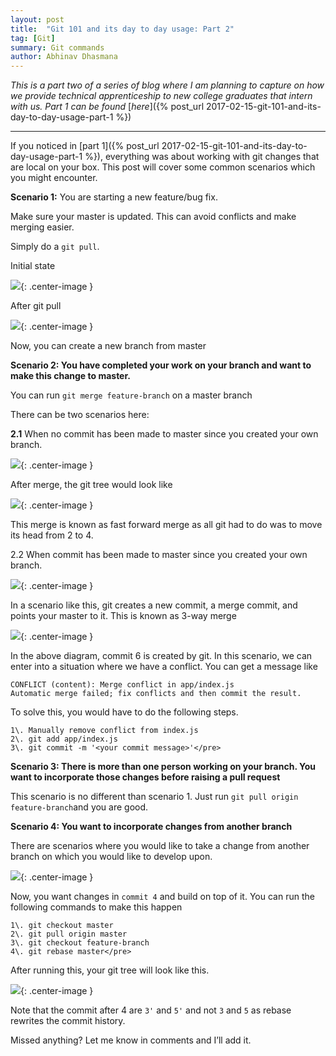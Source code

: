 ```yaml
---
layout: post
title:  "Git 101 and its day to day usage: Part 2"
tag: [Git]
summary: Git commands
author: Abhinav Dhasmana
---
```


_This is a part two of a series of blog where I am planning to capture on how we provide technical apprenticeship to new college graduates that intern with us. Part 1 can be found_ [_here_]({% post_url 2017-02-15-git-101-and-its-day-to-day-usage-part-1 %})

* * *

If you noticed in [part 1]({% post_url 2017-02-15-git-101-and-its-day-to-day-usage-part-1 %}), everything was about working with git changes that are local on your box. This post will cover some common scenarios which you might encounter.

**Scenario 1:** You are starting a new feature/bug fix.

Make sure your master is updated. This can avoid conflicts and make merging easier.

Simply do a `git pull`.

Initial state

![](/images/blog/git101-2/git2_1.png){: .center-image }

After git pull

![](/images/blog/git101-2/git2_2.png){: .center-image }

Now, you can create a new branch from master

**Scenario 2: You have completed your work on your branch and want to make this change to master.**

You can run `git merge feature-branch` on a master branch

There can be two scenarios here:

**2.1** When no commit has been made to master since you created your own branch.

![](/images/blog/git101-2/git2_3.png){: .center-image }

After merge, the git tree would look like

![](/images/blog/git101-2/git2_4.png){: .center-image }

This merge is known as fast forward merge as all git had to do was to move its head from 2 to 4.

2.2 When commit has been made to master since you created your own branch.

![](/images/blog/git101-2/git2_5.png){: .center-image }

In a scenario like this, git creates a new commit, a merge commit, and points your master to it. This is known as 3-way merge

![](/images/blog/git101-2/git2_6.png){: .center-image }

In the above diagram, commit 6 is created by git. In this scenario, we can enter into a situation where we have a conflict. You can get a message like

```
CONFLICT (content): Merge conflict in app/index.js
Automatic merge failed; fix conflicts and then commit the result.
```

To solve this, you would have to do the following steps.

```
1\. Manually remove conflict from index.js
2\. git add app/index.js
3\. git commit -m '<your commit message>'</pre>
```

**Scenario 3: There is more than one person working on your branch. You want to incorporate those changes before raising a pull request**

This scenario is no different than scenario 1\. Just run `git pull origin feature-branch`and you are good.

**Scenario 4: You want to incorporate changes from another branch**

There are scenarios where you would like to take a change from another branch on which you would like to develop upon.

![](/images/blog/git101-2/git2_7.png){: .center-image }

Now, you want changes in `commit 4` and build on top of it. You can run the following commands to make this happen

```
1\. git checkout master
2\. git pull origin master
3\. git checkout feature-branch
4\. git rebase master</pre>
```

After running this, your git tree will look like this.

![](/images/blog/git101-2/git2_8.png){: .center-image }

Note that the commit after 4 are `3'` and `5'` and not `3` and `5` as rebase rewrites the commit history.

Missed anything? Let me know in comments and I’ll add it.